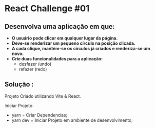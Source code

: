 # React Challenge #01

## Desenvolva uma aplicação em que:

* <b> O usuário pode clicar em qualquer lugar da página.</b></br> 
* <b>  Deve-se renderizar um pequeno círculo na posição clicada.</b></br>
* <b>  A cada clique, mantém-se os círculos já criados e renderiza-se um novo.</b></br>
* <b>  Crie duas funcionalidades para a aplicação:</b></br>
    - desfazer (undo)
    - refazer (redo)
    

## Solução :

Projeto Criado utilizando Vite & React.

Iniciar Projeto:
* yarn = Criar Dependencias;
* yarn dev = Iniciar Projeto em ambiente de desenvolvimento;